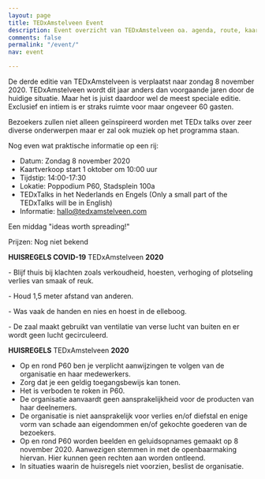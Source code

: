 ```yaml
---
layout: page
title: TEDxAmstelveen Event
description: Event overzicht van TEDxAmstelveen oa. agenda, route, kaartverkoop...
comments: false
permalink: "/event/"
nav: event

---
```

De derde editie van <span class="redx">TEDxAmstelveen</span> is verplaatst naar zondag 8 november 2020. TEDxAmstelveen wordt dit jaar anders dan voorgaande jaren door de huidige situatie. Maar het is juist daardoor wel de meest speciale editie. Exclusief en intiem is er straks ruimte voor maar ongeveer 60 gasten.

Bezoekers zullen niet alleen geïnspireerd worden met TEDx talks over zeer diverse onderwerpen maar er zal ook muziek op het programma staan.

Nog even wat praktische informatie op een rij:

* Datum: <span class="redx">Zondag 8 november 2020</span>
* Kaartverkoop start 1 oktober om 10:00 uur
* Tijdstip: 14:00-17:30
* Lokatie: Poppodium P60, Stadsplein 100a
* TEDxTalks in het Nederlands en Engels (Only a small part of the TEDxTalks will be in English)
* Informatie: hallo@tedxamstelveen.com

Een middag <span class="redx">"ideas worth spreading!"</span>

Prijzen: Nog niet bekend

**HUISREGELS COVID-19** <span class="redx">TEDxAmstelveen</span> **2020**

\- Blijf thuis bij klachten zoals verkoudheid, hoesten, verhoging of plotseling verlies van smaak of reuk.

\- Houd 1,5 meter afstand van anderen.

\- Was vaak de handen en nies en hoest in de elleboog.

\- De zaal maakt gebruikt van ventilatie van verse lucht van buiten en er wordt geen lucht gecirculeerd.

**HUISREGELS** <span class="redx">TEDxAmstelveen</span> **2020**

* Op en rond P60 ben je verplicht aanwijzingen te volgen van de organisatie en haar medewerkers.
* Zorg dat je een geldig toegangsbewijs kan tonen.
* Het is verboden te roken in P60.
* De organisatie aanvaardt geen aansprakelijkheid voor de producten van haar deelnemers.
* De organisatie is niet aansprakelijk voor verlies en/of diefstal en enige vorm van schade aan eigendommen en/of gekochte goederen van de bezoekers.
* Op en rond P60 worden beelden en geluidsopnames gemaakt op 8 november 2020. Aanwezigen stemmen in met de openbaarmaking hiervan. Hier kunnen geen rechten aan worden ontleend.
* In situaties waarin de huisregels niet voorzien, beslist de organisatie.